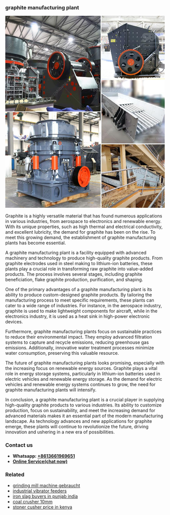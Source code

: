 <h3>graphite manufacturing plant</h3><img src='1706755814.jpg' alt=''><p>Graphite is a highly versatile material that has found numerous applications in various industries, from aerospace to electronics and renewable energy. With its unique properties, such as high thermal and electrical conductivity, and excellent lubricity, the demand for graphite has been on the rise. To meet this growing demand, the establishment of graphite manufacturing plants has become essential.</p><p>A graphite manufacturing plant is a facility equipped with advanced machinery and technology to produce high-quality graphite products. From graphite electrodes used in steel making to lithium-ion batteries, these plants play a crucial role in transforming raw graphite into value-added products. The process involves several stages, including graphite beneficiation, flake graphite production, purification, and shaping.</p><p>One of the primary advantages of a graphite manufacturing plant is its ability to produce custom-designed graphite products. By tailoring the manufacturing process to meet specific requirements, these plants can cater to a wide range of industries. For instance, in the aerospace industry, graphite is used to make lightweight components for aircraft, while in the electronics industry, it is used as a heat sink in high-power electronic devices.</p><p>Furthermore, graphite manufacturing plants focus on sustainable practices to reduce their environmental impact. They employ advanced filtration systems to capture and recycle emissions, reducing greenhouse gas emissions. Additionally, innovative water treatment processes minimize water consumption, preserving this valuable resource.</p><p>The future of graphite manufacturing plants looks promising, especially with the increasing focus on renewable energy sources. Graphite plays a vital role in energy storage systems, particularly in lithium-ion batteries used in electric vehicles and renewable energy storage. As the demand for electric vehicles and renewable energy systems continues to grow, the need for graphite manufacturing plants will intensify.</p><p>In conclusion, a graphite manufacturing plant is a crucial player in supplying high-quality graphite products to various industries. Its ability to customize production, focus on sustainability, and meet the increasing demand for advanced materials makes it an essential part of the modern manufacturing landscape. As technology advances and new applications for graphite emerge, these plants will continue to revolutionize the future, driving innovation and ushering in a new era of possibilities.</p><h3>Contact us</h3><ul><li><strong>Whatsapp:&nbsp;<a href="https://wa.me/8613661969651">+8613661969651</a></strong></li><li><a href="https://swt.shibang-china.com/?git&amp;zhl&amp;graphite manufacturing plant"><strong>Online Service(chat now)</strong></a></li></ul><h3>Related</h3><ul><li><a href='grinding mill machine gebraucht.md'>grinding mill machine gebraucht</a></li><li><a href='industrial vibrator feeders.md'>industrial vibrator feeders</a></li><li><a href='iron slag buyers in punjab india.md'>iron slag buyers in punjab india</a></li><li><a href='coal crusher 10mm.md'>coal crusher 10mm</a></li><li><a href='stoner cusher price in kenya.md'>stoner cusher price in kenya</a></li></ul>